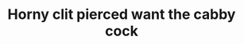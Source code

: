 ---
layout: post
title: Horny clit pierced want the cabby cock
duration: '09:54'
view: 265
rate: 2
video: 'http://fantasti.cc/embed/760625/'
category:
 - brunette
 - busty
 - curvy
 - outdoor
 - rough
tags: 
 - big-tits
 - sucked
 - fucked
priority: 0.9
changefreq: daily
---